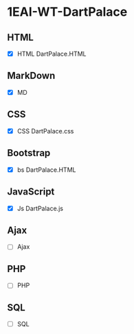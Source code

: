 # 1EAI-WT-DartPalace #
## HTML ##
- [X] HTML
DartPalace.HTML




## MarkDown ##
- [X] MD 





## CSS ##
- [X] CSS
DartPalace.css



## Bootstrap ##
- [x] bs
DartPalace.HTML



## JavaScript ##
- [X] Js
DartPalace.js




## Ajax ##
- [ ] Ajax



## PHP ##
- [ ] PHP




## SQL ##
- [ ] SQL



